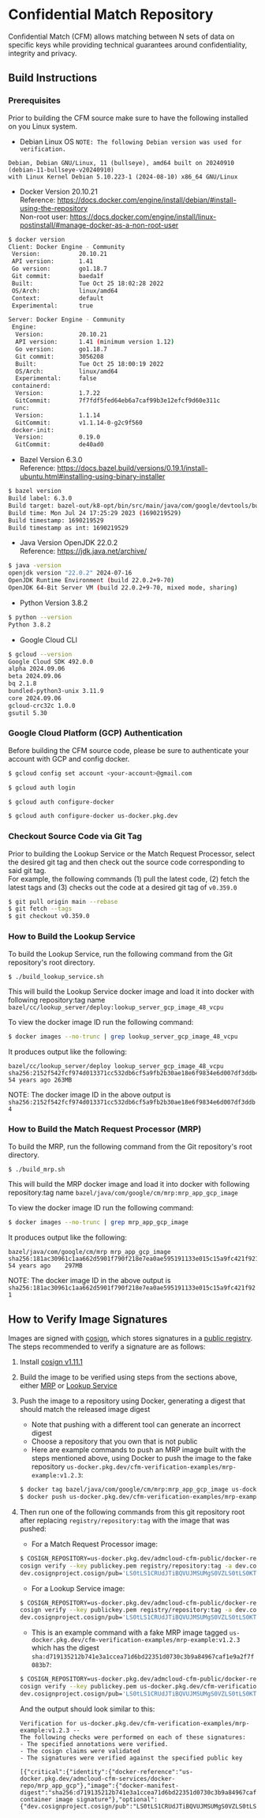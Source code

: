 # Confidential Match Repository

Confidential Match (CFM) allows matching between N sets of data on specific keys
while providing technical guarantees around confidentiality, integrity and
privacy.

## Build Instructions

### Prerequisites

Prior to building the CFM source make sure to have the following installed on
you Linux system.

* Debian Linux
  OS `NOTE: The following Debian version was used for verification.`

```
Debian, Debian GNU/Linux, 11 (bullseye), amd64 built on 20240910 (debian-11-bullseye-v20240910)
with Linux Kernel Debian 5.10.223-1 (2024-08-10) x86_64 GNU/Linux
```

* Docker Version 20.10.21\
  Reference: https://docs.docker.com/engine/install/debian/#install-using-the-repository \
  Non-root
  user: https://docs.docker.com/engine/install/linux-postinstall/#manage-docker-as-a-non-root-user

```bash
$ docker version
Client: Docker Engine - Community
 Version:           20.10.21
 API version:       1.41
 Go version:        go1.18.7
 Git commit:        baeda1f
 Built:             Tue Oct 25 18:02:28 2022
 OS/Arch:           linux/amd64
 Context:           default
 Experimental:      true

Server: Docker Engine - Community
 Engine:
  Version:          20.10.21
  API version:      1.41 (minimum version 1.12)
  Go version:       go1.18.7
  Git commit:       3056208
  Built:            Tue Oct 25 18:00:19 2022
  OS/Arch:          linux/amd64
  Experimental:     false
 containerd:
  Version:          1.7.22
  GitCommit:        7f7fdf5fed64eb6a7caf99b3e12efcf9d60e311c
 runc:
  Version:          1.1.14
  GitCommit:        v1.1.14-0-g2c9f560
 docker-init:
  Version:          0.19.0
  GitCommit:        de40ad0
```

* Bazel Version 6.3.0\
  Reference: https://docs.bazel.build/versions/0.19.1/install-ubuntu.html#installing-using-binary-installer

```bash
$ bazel version
Build label: 6.3.0
Build target: bazel-out/k8-opt/bin/src/main/java/com/google/devtools/build/lib/bazel/BazelServer_deploy.jar
Build time: Mon Jul 24 17:25:29 2023 (1690219529)
Build timestamp: 1690219529
Build timestamp as int: 1690219529
```

* Java Version OpenJDK 22.0.2\
  Reference: https://jdk.java.net/archive/

```bash
$ java -version
openjdk version "22.0.2" 2024-07-16
OpenJDK Runtime Environment (build 22.0.2+9-70)
OpenJDK 64-Bit Server VM (build 22.0.2+9-70, mixed mode, sharing)
```

* Python Version 3.8.2

```bash
$ python --version
Python 3.8.2
```

* Google Cloud CLI

```bash
$ gcloud --version
Google Cloud SDK 492.0.0
alpha 2024.09.06
beta 2024.09.06
bq 2.1.8
bundled-python3-unix 3.11.9
core 2024.09.06
gcloud-crc32c 1.0.0
gsutil 5.30
```

### Google Cloud Platform (GCP) Authentication

Before building the CFM source code, please be sure to authenticate your account
with GCP and config docker.

```bash
$ gcloud config set account <your-account>@gmail.com

$ gcloud auth login

$ gcloud auth configure-docker

$ gcloud auth configure-docker us-docker.pkg.dev
```

### Checkout Source Code via Git Tag

Prior to building the Lookup Service or the Match Request Processor, select the
desired git tag and then check out the source code corresponding to said git
tag.\
For example, the following commands (1) pull the latest code, (2) fetch the
latest tags and (3) checks out the code at a desired git tag of `v0.359.0`

```bash
$ git pull origin main --rebase
$ git fetch --tags
$ git checkout v0.359.0
```

### How to Build the Lookup Service

To build the Lookup Service, run the following command from the Git repository's
root directory.

```bash
$ ./build_lookup_service.sh
```

This will build the Lookup Service docker image and load it into docker with
following repository:tag name
`bazel/cc/lookup_server/deploy:lookup_server_gcp_image_48_vcpu`

To view the docker image ID run the following command:

```bash
$ docker images --no-trunc | grep lookup_server_gcp_image_48_vcpu
```

It produces output like the following:

```
bazel/cc/lookup_server/deploy lookup_server_gcp_image_48_vcpu sha256:2152f542fcf974d013371cc532db6cf5a9fb2b30ae18e6f9834e6d007df3ddb4 54 years ago 263MB
```

NOTE: The docker image ID in the above output
is `sha256:2152f542fcf974d013371cc532db6cf5a9fb2b30ae18e6f9834e6d007df3ddb4`

### How to Build the Match Request Processor (MRP)

To build the MRP, run the following command from the Git repository's root
directory.

```bash
$ ./build_mrp.sh
```

This will build the MRP docker image and load it into docker with following
repository:tag name
`bazel/java/com/google/cm/mrp:mrp_app_gcp_image`

To view the docker image ID run the following command:

```bash
$ docker images --no-trunc | grep mrp_app_gcp_image
```

It produces output like the following:

```
bazel/java/com/google/cm/mrp mrp_app_gcp_image sha256:181ac30961c1aa662d5901f790f218e7ea0ae595191133e015c15a9fc421f921	54 years ago	297MB
```

NOTE: The docker image ID in the above output
is `sha256:181ac30961c1aa662d5901f790f218e7ea0ae595191133e015c15a9fc421f921`

## How to Verify Image Signatures

Images are signed with [cosign](https://github.com/sigstore/cosign), which
stores signatures in a
[public registry](https://us-docker.pkg.dev/admcloud-cfm-public/docker-repo-signatures).
The steps recommended to verify a signature are as follows:

1. Install
   [cosign v1.11.1](https://github.com/sigstore/cosign/releases/tag/v1.11.1)
2. Build the image to be verified using steps from the sections above,
   either [MRP](#how-to-build-the-match-request-processor--mrp-)
   or [Lookup Service](#how-to-build-the-lookup-service)
3. Push the image to a repository using Docker, generating a digest that should
   match the released image digest
    * Note that pushing with a different tool can generate an incorrect digest
    * Choose a repository that you own that is not public
    * Here are example commands to push an MRP image built with the steps
      mentioned above, using Docker to push the image to the fake repository
      `us-docker.pkg.dev/cfm-verification-examples/mrp-example:v1.2.3`:

    ```bash
    $ docker tag bazel/java/com/google/cm/mrp:mrp_app_gcp_image us-docker.pkg.dev/cfm-verification-examples/mrp-example:v1.2.3
    $ docker push us-docker.pkg.dev/cfm-verification-examples/mrp-example:v1.2.3
    ```

4. Then run one of the following commands from this git repository root after
   replacing `registry/repository:tag` with the image that was pushed:
    * For a Match Request Processor image:

    ```bash
    $ COSIGN_REPOSITORY=us-docker.pkg.dev/admcloud-cfm-public/docker-repo-signatures/mrp_app_gcp_signature \
    cosign verify --key publickey.pem registry/repository:tag -a dev.cosignproject.cosign/sigalg=ECDSA_P256_SHA256 -a \
    dev.cosignproject.cosign/pub='LS0tLS1CRUdJTiBQVUJMSUMgS0VZLS0tLS0KTUZrd0V3WUhLb1pJemowQ0FRWUlLb1pJemowREFRY0RRZ0FFUm93NllsOVpyOFJyNWNvd1MvTDVTOHE4d1ROZQpYOUxaTUIxaXBhelFmN0pQNDFsYWthUHlCdDFKK3hyZUpKYW5RLy9wZExwczh6SUg1ZFBNTkFEdnN3PT0KLS0tLS1FTkQgUFVCTElDIEtFWS0tLS0tCg'
    ```

    * For a Lookup Service image:

    ```bash
    $ COSIGN_REPOSITORY=us-docker.pkg.dev/admcloud-cfm-public/docker-repo-signatures/lookup_server_gcp_signature \
    cosign verify --key publickey.pem registry/repository:tag -a dev.cosignproject.cosign/sigalg=ECDSA_P256_SHA256 -a \
    dev.cosignproject.cosign/pub='LS0tLS1CRUdJTiBQVUJMSUMgS0VZLS0tLS0KTUZrd0V3WUhLb1pJemowQ0FRWUlLb1pJemowREFRY0RRZ0FFUm93NllsOVpyOFJyNWNvd1MvTDVTOHE4d1ROZQpYOUxaTUIxaXBhelFmN0pQNDFsYWthUHlCdDFKK3hyZUpKYW5RLy9wZExwczh6SUg1ZFBNTkFEdnN3PT0KLS0tLS1FTkQgUFVCTElDIEtFWS0tLS0tCg'
    ```

    * This is an example command with a fake MRP image tagged
      `us-docker.pkg.dev/cfm-verification-examples/mrp-example:v1.2.3`
      which has the digest
      `sha:d719135212b741e3a1ccea71d6bd22351d0730c3b9a84967caf1e9a2f7f083b7`:

    ```bash
    $ COSIGN_REPOSITORY=us-docker.pkg.dev/admcloud-cfm-public/docker-repo-signatures/mrp_app_gcp_signature \
    cosign verify --key publickey.pem us-docker.pkg.dev/cfm-verification-examples/mrp-example:v1.2.3 -a dev.cosignproject.cosign/sigalg=ECDSA_P256_SHA256 -a \
    dev.cosignproject.cosign/pub='LS0tLS1CRUdJTiBQVUJMSUMgS0VZLS0tLS0KTUZrd0V3WUhLb1pJemowQ0FRWUlLb1pJemowREFRY0RRZ0FFUm93NllsOVpyOFJyNWNvd1MvTDVTOHE4d1ROZQpYOUxaTUIxaXBhelFmN0pQNDFsYWthUHlCdDFKK3hyZUpKYW5RLy9wZExwczh6SUg1ZFBNTkFEdnN3PT0KLS0tLS1FTkQgUFVCTElDIEtFWS0tLS0tCg'
    ```

   And the output should look similar to this:

    ````
    Verification for us-docker.pkg.dev/cfm-verification-examples/mrp-example:v1.2.3 --
    The following checks were performed on each of these signatures:
    - The specified annotations were verified.
    - The cosign claims were validated
    - The signatures were verified against the specified public key

    [{"critical":{"identity":{"docker-reference":"us-docker.pkg.dev/admcloud-cfm-services/docker-repo/mrp_app_gcp"},"image":{"docker-manifest-digest":"sha256:d719135212b741e3a1ccea71d6bd22351d0730c3b9a84967caf1e9a2f7f083b7"},"type":"cosign container image signature"},"optional":{"dev.cosignproject.cosign/pub":"LS0tLS1CRUdJTiBQVUJMSUMgS0VZLS0tLS0KTUZrd0V3WUhLb1pJemowQ0FRWUlLb1pJemowREFRY0RRZ0FFUm93NllsOVpyOFJyNWNvd1MvTDVTOHE4d1ROZQpYOUxaTUIxaXBhelFmN0pQNDFsYWthUHlCdDFKK3hyZUpKYW5RLy9wZExwczh6SUg1ZFBNTkFEdnN3PT0KLS0tLS1FTkQgUFVCTElDIEtFWS0tLS0tCg","dev.cosignproject.cosign/sigalg":"ECDSA_P256_SHA256"}}]
    ````
